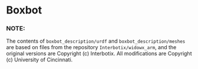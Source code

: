 # Boxbot

### NOTE:

The contents of `boxbot_description/urdf` and `boxbot_description/meshes` are based on files from the repository `Interbotix/widowx_arm`, and the original versions are Copyright (c) Interbotix. All modifications are Copyright (c) University of Cincinnati.
